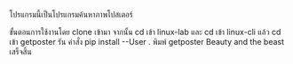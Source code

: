 โปรแกรมนี้เป็นโปรแกรมค้นหาภาพโปสเตอร์

ขั้นตอนการใช้งานโดย clone เข้ามา จากนั้น cd เข้า linux-lab และ cd เข้า linux-cli แล้ว cd เข้า getposter รัน คำสั่ง pip install --User . พิมพ์ getposter Beauty and the beast
 เสร็จสิ้น
